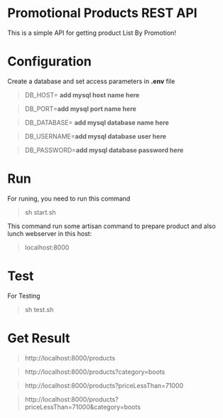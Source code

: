 
# Promotional Products REST API  
  
This is a simple API for getting product List By Promotion!  
  
# Configuration  

Create a database and set access parameters in **.env** file  
>DB_HOST= **add mysql host name here**  

>DB_PORT=**add mysql port name here** 

>DB_DATABASE= **add mysql database name here** 

>DB_USERNAME=**add mysql database user here** 

>DB_PASSWORD=**add mysql database password here**   

# Run  
 
 For runing,  you need to run this command
>sh start.sh 
  
  This command run some artisan command to prepare product and also lunch webserver in this host:
  >localhost:8000
  
# Test  
For Testing 
> sh test.sh
  
 # Get Result 
 >http://localhost:8000/products
 
 >http://localhost:8000/products?category=boots
 
 >http://localhost:8000/products?priceLessThan=71000
 
 >http://localhost:8000/products?priceLessThan=71000&category=boots

